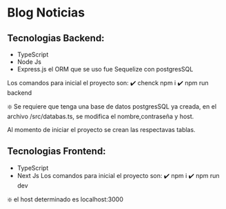 # Blog Noticias

## Tecnologias Backend:   
- TypeScript
- Node Js
- Express.js
el ORM que se uso fue Sequelize con postgresSQL

Los comandos para inicial el proyecto son:
✔️ chenck npm i
✔️ npm run backend

❇️ Se requiere que tenga una base de datos postgresSQL ya creada, en el archivo /src/databas.ts, se modifica el nombre,contraseña y host.

Al momento de iniciar el proyecto se crean las respectavas tablas.

## Tecnologias Frontend:
- TypeScript
- Next Js
Los comandos para inicial el proyecto son:
✔️ npm i
✔️ npm run dev

❇️ el host determinado es localhost:3000